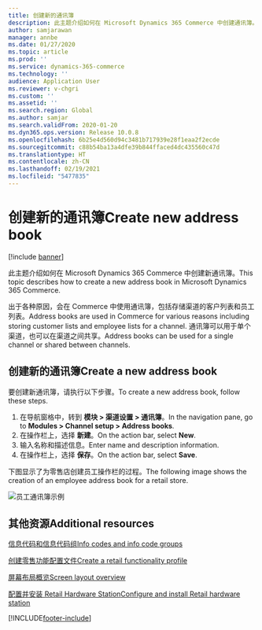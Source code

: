 ```yaml
---
title: 创建新的通讯簿
description: 此主题介绍如何在 Microsoft Dynamics 365 Commerce 中创建通讯簿。
author: samjarawan
manager: annbe
ms.date: 01/27/2020
ms.topic: article
ms.prod: ''
ms.service: dynamics-365-commerce
ms.technology: ''
audience: Application User
ms.reviewer: v-chgri
ms.custom: ''
ms.assetid: ''
ms.search.region: Global
ms.author: samjar
ms.search.validFrom: 2020-01-20
ms.dyn365.ops.version: Release 10.0.8
ms.openlocfilehash: 6b25e4d560d94c3481b717939e28f1eaa2f2ecde
ms.sourcegitcommit: c88b54ba13a4dfe39b844ffaced4dc435560c47d
ms.translationtype: HT
ms.contentlocale: zh-CN
ms.lasthandoff: 02/19/2021
ms.locfileid: "5477835"
---
```

# <a name="create-new-address-book"></a><span data-ttu-id="6ca5e-103">创建新的通讯簿</span><span class="sxs-lookup"><span data-stu-id="6ca5e-103">Create new address book</span></span>

[!include [banner](includes/banner.md)]

<span data-ttu-id="6ca5e-104">此主题介绍如何在 Microsoft Dynamics 365 Commerce 中创建新通讯簿。</span><span class="sxs-lookup"><span data-stu-id="6ca5e-104">This topic describes how to create a new address book in Microsoft Dynamics 365 Commerce.</span></span>

<span data-ttu-id="6ca5e-105">出于各种原因，会在 Commerce 中使用通讯簿，包括存储渠道的客户列表和员工列表。</span><span class="sxs-lookup"><span data-stu-id="6ca5e-105">Address books are used in Commerce for various reasons including storing customer lists and employee lists for a channel.</span></span> <span data-ttu-id="6ca5e-106">通讯簿可以用于单个渠道，也可以在渠道之间共享。</span><span class="sxs-lookup"><span data-stu-id="6ca5e-106">Address books can be used for a single channel or shared between channels.</span></span>

## <a name="create-a-new-address-book"></a><span data-ttu-id="6ca5e-107">创建新的通讯簿</span><span class="sxs-lookup"><span data-stu-id="6ca5e-107">Create a new address book</span></span>

<span data-ttu-id="6ca5e-108">要创建新通讯簿，请执行以下步骤。</span><span class="sxs-lookup"><span data-stu-id="6ca5e-108">To create a new address book, follow these steps.</span></span>
 
1. <span data-ttu-id="6ca5e-109">在导航窗格中，转到 **模块 \> 渠道设置 \> 通讯簿**。</span><span class="sxs-lookup"><span data-stu-id="6ca5e-109">In the navigation pane, go to **Modules \> Channel setup \> Address books**.</span></span>
1. <span data-ttu-id="6ca5e-110">在操作栏上，选择 **新建**。</span><span class="sxs-lookup"><span data-stu-id="6ca5e-110">On the action bar, select **New**.</span></span>
1. <span data-ttu-id="6ca5e-111">输入名称和描述信息。</span><span class="sxs-lookup"><span data-stu-id="6ca5e-111">Enter name and description information.</span></span>
1. <span data-ttu-id="6ca5e-112">在操作栏上，选择 **保存**。</span><span class="sxs-lookup"><span data-stu-id="6ca5e-112">On the action bar, select **Save**.</span></span>

<span data-ttu-id="6ca5e-113">下图显示了为零售店创建员工操作栏的过程。</span><span class="sxs-lookup"><span data-stu-id="6ca5e-113">The following image shows the creation of an employee address book for a retail store.</span></span>

![员工通讯簿示例](media/address-books.png)

## <a name="additional-resources"></a><span data-ttu-id="6ca5e-115">其他资源</span><span class="sxs-lookup"><span data-stu-id="6ca5e-115">Additional resources</span></span>

[<span data-ttu-id="6ca5e-116">信息代码和信息代码组</span><span class="sxs-lookup"><span data-stu-id="6ca5e-116">Info codes and info code groups</span></span>](info-codes-retail.md)           

[<span data-ttu-id="6ca5e-117">创建零售功能配置文件</span><span class="sxs-lookup"><span data-stu-id="6ca5e-117">Create a retail functionality profile</span></span>](retail-functionality-profile.md)      

[<span data-ttu-id="6ca5e-118">屏幕布局概览</span><span class="sxs-lookup"><span data-stu-id="6ca5e-118">Screen layout overview</span></span>](pos-screen-layouts.md)       

[<span data-ttu-id="6ca5e-119">配置并安装 Retail Hardware Station</span><span class="sxs-lookup"><span data-stu-id="6ca5e-119">Configure and install Retail hardware station</span></span>](retail-hardware-station-configuration-installation.md)  


[!INCLUDE[footer-include](../includes/footer-banner.md)]
